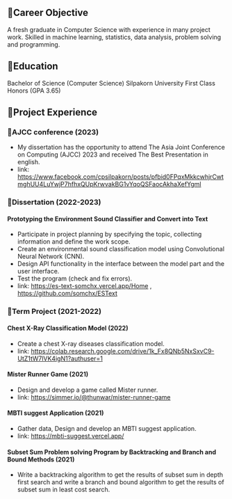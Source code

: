 ## 🔸Career Objective
A fresh graduate in Computer Science with experience in many project work. Skilled in machine learning, statistics,
data analysis, problem solving and programming. 

## 🔸Education
Bachelor of Science (Computer Science)
Silpakorn University
First Class Honors (GPA 3.65)

## 🔸Project Experience
### 🔹AJCC conference (2023)
- My dissertation has the opportunity to attend The Asia Joint Conference on Computing (AJCC) 2023 and received The Best Presentation in english.
- link: https://www.facebook.com/cpsilpakorn/posts/pfbid0FPqxMkkcwhjrCwtmghUU4LuYwjP7hfhxQUpKrwvakBG1vYqoQSFaocAkhaXefYgml


### 🔹Dissertation (2022-2023)
#### Prototyping the Environment Sound Classifier and Convert into Text 
- Participate in project planning by specifying the topic, collecting information and define the work scope.
- Create an environmental sound classification model using Convolutional Neural Network (CNN).
- Design API functionality in the interface between the model part and the user interface.
- Test the program (check and fix errors).
- link: https://es-text-somchx.vercel.app/Home , https://github.com/somchx/ESText

### 🔹Term Project (2021-2022)
#### Chest X-Ray Classification Model (2022)
- Create a chest X-ray diseases classification model.
- link: https://colab.research.google.com/drive/1k_Fx8QNb5NxSxvC9-UtZ1tW7lVK4igN1?authuser=1

#### Mister Runner Game (2021)
- Design and develop a game called Mister runner.
- link: https://simmer.io/@thunwar/mister-runner-game

#### MBTI suggest Application (2021)
- Gather data, Design and develop an MBTI suggest application.
- link: https://mbti-suggest.vercel.app/

#### Subset Sum Problem solving Program by Backtracking and Branch and Bound Methods (2021)
- Write a backtracking algorithm to get the results of subset sum in depth first search and write a branch and bound algorithm to get the results of subset sum in least cost search.
